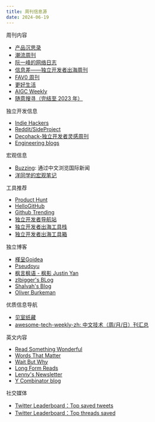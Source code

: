 ```yaml
---
title: 周刊信息源
date: 2024-06-19
---
```


周刊内容

- [产品沉思录](https://www.pmthinking.com/a601a12335044f349a22caf57f274c27)
- [潮流周刊](https://weekly.tw93.fun/)
- [阮一峰的网络日志](https://ruanyifeng.com/blog/)
- [信息差——独立开发者出海周刊](https://gapis.money/)
- [FAV0 周刊](https://fav0.com/)
- [更好生活](https://quail.ink/jiayifun)
- [AIGC Weekly](https://quail.ink/op7418)
- [随意搜寻（完结至 2023 年）](https://xiaobot.net/p/suiyisouxun2023)

独立开发信息

- [Indie Hackers](https://www.indiehackers.com/)
- [Reddit/SideProject](https://www.reddit.com/r/SideProject/?rdt=50387)
- [Decohack-独立开发者灵感周刊](https://www.decohack.com/)
- [Engineering blogs](https://infos.imhcg.cn/)

宏观信息

- [Buzzing](https://www.buzzing.cc/): 通过中文浏览国际新闻
- [洋同学的宏观笔记](https://x.com/locean0410)

工具推荐

- [Product Hunt](https://www.producthunt.com/)
- [HelloGitHub](https://hellogithub.com/periodical)
- [Github Trending](https://github.com/trending)
- [独立开发者导航站](https://www.indiehackers.site/en/group/new)
- [独立开发者出海工具栈](https://chuhai.tools/)
- [独立开发者出海工具箱](https://indiehackertools.net/)

独立博客

- [槿呈Goidea](https://justgoidea.com/)
- [Pseudoyu](https://www.pseudoyu.com/zh/)
- [枫言枫语 - 枫影 Justin Yan](https://justinyan.me/)
- [zlbigger's BLog](https://zlbigger.com/)
- [Shalvah's Blog](https://blog.shalvah.me/)
- [Oliver Burkeman](https://www.oliverburkeman.com/)

优质信息导航

- [见室纸藏](https://bento.me/apaper)
- [awesome-tech-weekly-zh: 中文技术（周/月/日）刊汇总](https://github.com/yeshan333/awesome-tech-weekly-zh?tab=readme-ov-file)

英文内容
- [Read Something Wonderful](https://readsomethingwonderful.com/)
- [Words That Matter](https://words.getmatter.com/p/adam-mastroianni)
- [Wait But Why](https://waitbutwhy.com/)
- [Long Form Reads](https://www.danhock.com/long-form-reads)
- [Lenny's Newsletter](https://www.lennysnewsletter.com/about)
- [Y Combinator blog](https://www.ycombinator.com/blog)

社交媒体
- [Twitter Leaderboard：Top saved tweets](https://readwise.io/twitter_leaderboard)
- [Twitter Leaderboard：Top threads saved](https://readwise.io/twitter_leaderboard?threads)
